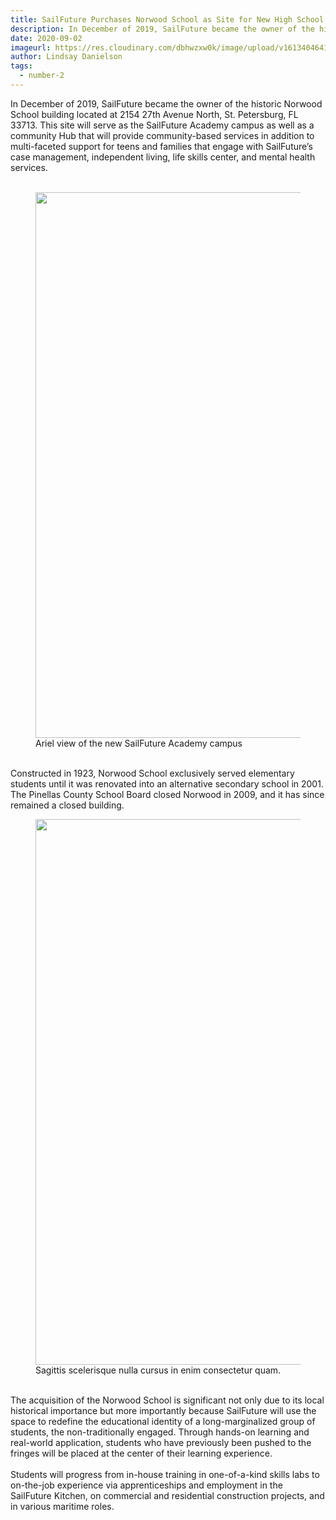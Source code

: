```yaml
---
title: SailFuture Purchases Norwood School as Site for New High School
description: In December of 2019, SailFuture became the owner of the historic Norwood School building located at 2154 27th Avenue North, St. Petersburg, FL 33713. 
date: 2020-09-02
imageurl: https://res.cloudinary.com/dbhwzxw0k/image/upload/v1613404641/Staff%20Images/Artboard_6.jpg
author: Lindsay Danielson
tags:
  - number-2
---
```


In December of 2019, SailFuture became the owner of the historic Norwood School building located at 2154 27th Avenue North, St. Petersburg, FL 33713.  This site will serve as the SailFuture Academy campus as well as a community Hub that will provide community-based services in addition to  multi-faceted support for teens and families that engage with SailFuture’s case management, independent living, life skills center, and mental health services.  
<br>
      <figure>
        <img class="w-full rounded-lg" src="https://res.cloudinary.com/dbhwzxw0k/image/upload/v1613411727/SailFuture%20Academy/Blog%20Posts/27220_5052.jpg" alt="" width="1310" height="873">
        <figcaption>Ariel view of the new SailFuture Academy campus</figcaption>
      </figure>
<br>
Constructed in 1923, Norwood School exclusively served elementary students until it was renovated into an alternative secondary school in 2001.  The Pinellas County School Board closed Norwood in 2009, and it has since remained a closed building. 
<br>
      <figure>
        <img class="w-full rounded-lg" src="https://res.cloudinary.com/dbhwzxw0k/image/upload/v1613411726/SailFuture%20Academy/Blog%20Posts/27220_5066_1.jpg" alt="" width="1310" height="873">
        <figcaption>Sagittis scelerisque nulla cursus in enim consectetur quam.</figcaption>
      </figure>
<br>
The acquisition of the Norwood School is significant not only due to its local historical importance but more importantly because SailFuture will use the space to redefine the educational identity of a long-marginalized group of students, the non-traditionally engaged.  Through hands-on learning and real-world application, students who have previously been pushed to the fringes will be placed at the center of their learning experience.  
<br>
Students will progress from in-house training in one-of-a-kind skills labs to on-the-job experience via apprenticeships and employment in the SailFuture Kitchen, on commercial and residential construction projects, and in various maritime roles. 